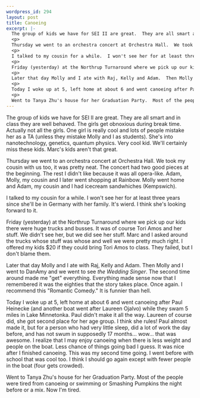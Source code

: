 ```yaml
--- 
wordpress_id: 294
layout: post
title: Canoeing
excerpt: |-
  The group of kids we have for SEI II are great.  They are all smart and in class they are well behaved.  The girls get obnoxious during break time.  Actually not all the girls.  One girl is really cool and lots of people mistake her as a TA (unless they mistake Molly and I as students).  She's into nanotechnology, genetics, quantum physics.  Very cool kid.  We'll certainly miss these kids.  Marc's kids aren't that great.
  <p>
  Thursday we went to an orchestra concert at Orchestra Hall.  We took my cousin with us too, it was pretty neat.  The concert had two good pieces at the beginning.  The rest I didn't like because it was all opera-like.  Adam, Molly, my cousin and I later went shopping at Rainbow.  Molly went home and Adam, my cousin and I had icecream sandwhiches (Kempswich).
  <p>
  I talked to my cousin for a while.  I won't see her for at least three years since she'll be in Germany with her family.  It's wierd.  I think she's looking forward to it.
  <p>
  Friday (yesterday) at the Northrup Turnaround where we pick up our kids there were huge trucks and busses.  It was of course Tori Amos and her stuff.  We didn't see her, but we did see her stuff.  Marc and I asked around the trucks whose stuff was whose and well we were pretty much right.  I offered my kids $20 if they could bring Tori Amos to class.  They failed, but I don't blame them.
  <p>
  Later that day Molly and I ate with Raj, Kelly and Adam.  Then Molly and I went to DanAmy and we went to see <i>the Wedding Singer</i>.  The second time around made me "get" everything.  Everything made sense now that I remembered it was the eighties that the story takes place.  Once again.  I recommend this "Romantic Comedy."  It is funnier than hell.
  <p>
  Today I woke up at 5, left home at about 6 and went canoeing after Paul Heinecke (and another boat went after Laureen Ojalvo) while they swam 5 miles in Lake Minnetonka.  Paul didn't make it all the way.  Laureen of course did, she got second place for her age group.  I think she rules!  Paul almost made it, but for a person who had very little sleep, did a lot of work the day before, and has not swum in supposedly 17 months... wow... that was awesome.  I realize that I may enjoy canoeing when there is less weight and people on the boat.  Less chance of things going bad I guess.  It was nice after I finished canoeing.  This was my second time going.  I went before with school that was cool too.  I think I should go again except with fewer people in the boat (four gets crowded).
  <p>
  Went to Tanya Zhu's house for her Graduation Party.  Most of the people were tired from canoeing or swimming or Smashing Pumpkins the night before or a mix.  Now I'm tired.
---
```

The group of kids we have for SEI II are great.  They are all smart and in class they are well behaved.  The girls get obnoxious during break time.  Actually not all the girls.  One girl is really cool and lots of people mistake her as a TA (unless they mistake Molly and I as students).  She's into nanotechnology, genetics, quantum physics.  Very cool kid.  We'll certainly miss these kids.  Marc's kids aren't that great.
<p>
Thursday we went to an orchestra concert at Orchestra Hall.  We took my cousin with us too, it was pretty neat.  The concert had two good pieces at the beginning.  The rest I didn't like because it was all opera-like.  Adam, Molly, my cousin and I later went shopping at Rainbow.  Molly went home and Adam, my cousin and I had icecream sandwhiches (Kempswich).
<p>
I talked to my cousin for a while.  I won't see her for at least three years since she'll be in Germany with her family.  It's wierd.  I think she's looking forward to it.
<p>
Friday (yesterday) at the Northrup Turnaround where we pick up our kids there were huge trucks and busses.  It was of course Tori Amos and her stuff.  We didn't see her, but we did see her stuff.  Marc and I asked around the trucks whose stuff was whose and well we were pretty much right.  I offered my kids $20 if they could bring Tori Amos to class.  They failed, but I don't blame them.
<p>
Later that day Molly and I ate with Raj, Kelly and Adam.  Then Molly and I went to DanAmy and we went to see <i>the Wedding Singer</i>.  The second time around made me "get" everything.  Everything made sense now that I remembered it was the eighties that the story takes place.  Once again.  I recommend this "Romantic Comedy."  It is funnier than hell.
<p>
Today I woke up at 5, left home at about 6 and went canoeing after Paul Heinecke (and another boat went after Laureen Ojalvo) while they swam 5 miles in Lake Minnetonka.  Paul didn't make it all the way.  Laureen of course did, she got second place for her age group.  I think she rules!  Paul almost made it, but for a person who had very little sleep, did a lot of work the day before, and has not swum in supposedly 17 months... wow... that was awesome.  I realize that I may enjoy canoeing when there is less weight and people on the boat.  Less chance of things going bad I guess.  It was nice after I finished canoeing.  This was my second time going.  I went before with school that was cool too.  I think I should go again except with fewer people in the boat (four gets crowded).
<p>
Went to Tanya Zhu's house for her Graduation Party.  Most of the people were tired from canoeing or swimming or Smashing Pumpkins the night before or a mix.  Now I'm tired.
